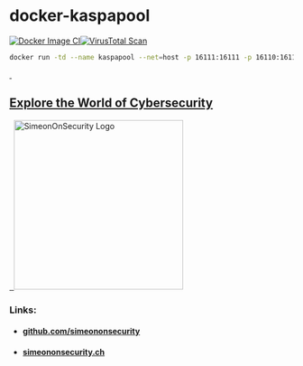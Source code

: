 # docker-kaspapool
[![Docker Image CI](https://github.com/simeononsecurity/docker-kaspapool/actions/workflows/docker-image.yml/badge.svg)](https://github.com/simeononsecurity/docker-kaspapool/actions/workflows/docker-image.yml)[![VirusTotal Scan](https://github.com/simeononsecurity/docker-kaspapool/actions/workflows/virustotal.yml/badge.svg)](https://github.com/simeononsecurity/docker-kaspapool/actions/workflows/virustotal.yml)

```bash
docker run -td --name kaspapool --net=host -p 16111:16111 -p 16110:16110 simeononsecurity/docker-kaspapool:latest
```

<a href="https://simeononsecurity.ch" target="_blank" rel="noopener noreferrer">
  <h2>Explore the World of Cybersecurity</h2>
</a>
<a href="https://simeononsecurity.ch" target="_blank" rel="noopener noreferrer">
  <img src="https://simeononsecurity.ch/img/banner.png" alt="SimeonOnSecurity Logo" width="300" height="300">
</a>

### Links:
- #### [github.com/simeononsecurity](https://github.com/simeononsecurity)
- #### [simeononsecurity.ch](https://simeononsecurity.ch)
